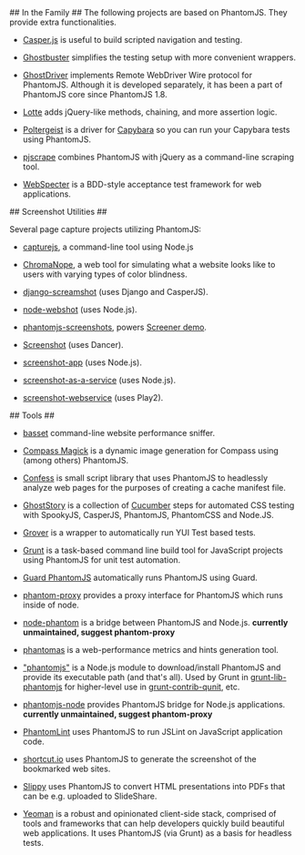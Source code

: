 <a id="in-the-family" />
## In the Family ##
The following projects are based on PhantomJS. They provide extra functionalities.

 * [Casper.js](https://casperjs.org) is useful to build scripted navigation and testing.

 * [Ghostbuster](https://github.com/joshbuddy/ghostbuster) simplifies the testing setup with more convenient wrappers.

 * [GhostDriver](https://github.com/detro/ghostdriver) implements Remote WebDriver Wire protocol for PhantomJS. Although it is developed separately, it has been a part of PhantomJS core since PhantomJS 1.8.

 * [Lotte](https://github.com/StanAngeloff/lotte) adds jQuery-like methods, chaining, and more assertion logic.

 * [Poltergeist](https://github.com/jonleighton/poltergeist) is a driver for [Capybara](https://github.com/jnicklas/capybara) so you can run your Capybara tests using PhantomJS.

 * [pjscrape](https://github.com/nrabinowitz/pjscrape) combines PhantomJS with jQuery as a command-line scraping tool.

 * [WebSpecter](https://github.com/jgonera/webspecter) is a BDD-style acceptance test framework for web applications.


<a id="screenshot-utilities" />
## Screenshot Utilities ##

Several page capture projects utilizing PhantomJS:

 * [capturejs](https://github.com/superbrothers/capturejs), a command-line tool using Node.js

 * [ChromaNope](http://chromanope.com/), a web tool for simulating what a website looks like to users with varying types of color blindness.

 * [django-screamshot](https://github.com/makinacorpus/django-screamshot) (uses Django and CasperJS).

 * [node-webshot](https://github.com/brenden/node-webshot) (uses Node.js).

 * [phantomjs-screenshots](https://github.com/hggh/phantomjs-screenshots), powers [Screener demo](http://screener.brachium-system.net).

 * [Screenshot](https://github.com/jegade/Screenshot) (uses Dancer).

 * [screenshot-app](https://github.com/visionmedia/screenshot-app) (uses Node.js).

 * [screenshot-as-a-service](https://github.com/fzaninotto/screenshot-as-a-service) (uses Node.js).

 * [screenshot-webservice](https://github.com/gre/screenshot-webservice) (uses Play2).


<a id="tools" />
## Tools ##

 * [basset](https://github.com/fragphace/basset) command-line website performance sniffer.

 * [Compass Magick](https://github.com/StanAngeloff/compass-magick) is a dynamic image generation for Compass using (among others) PhantomJS.

 * [Confess](https://github.com/jamesgpearce/confess) is small script library that uses PhantomJS to headlessly analyze web pages for the purposes of creating a cache manifest file.

 * [GhostStory](https://github.com/thingsinjars/GhostStory) is a collection of [Cucumber](http://cukes.info) steps for automated CSS testing with SpookyJS, CasperJS, PhantomJS, PhantomCSS and Node.JS.
 
 * [Grover](https://github.com/davglass/grover) is a wrapper to automatically run YUI Test based tests.

 * [Grunt](http://gruntjs.org/) is a task-based command line build tool for JavaScript projects using PhantomJS for unit test automation.

 * [Guard PhantomJS](https://github.com/carhartl/guard-phantomjs) automatically runs PhantomJS using Guard.

 * [phantom-proxy](https://github.com/sheebz/phantom-proxy) provides a proxy interface for PhantomJS which runs inside of node.

 * [node-phantom](https://github.com/alexscheelmeyer/node-phantom) is a bridge between PhantomJS and Node.js. **currently unmaintained, suggest phantom-proxy**

 * [phantomas](https://github.com/macbre/phantomas) is a web-performance metrics and hints generation tool.

 * ["phantomjs"](https://github.com/Obvious/phantomjs) is a Node.js module to download/install PhantomJS and provide its executable path (and that's all). Used by Grunt in [grunt-lib-phantomjs](https://github.com/gruntjs/grunt-lib-phantomjs) for higher-level use in [grunt-contrib-qunit](https://github.com/gruntjs/grunt-contrib-qunit), etc.

 * [phantomjs-node](https://github.com/sgentle/phantomjs-node) provides PhantomJS bridge for Node.js applications. **currently unmaintained, suggest phantom-proxy**

 * [PhantomLint](https://github.com/arthurakay/LintRoller/tree/v1.3.0) uses PhantomJS to run JSLint on JavaScript application code.

 * [shortcut.io](https://github.com/hukl/shortcut.io) uses PhantomJS to generate the screenshot of the bookmarked web sites.

 * [Slippy](https://github.com/Seldaek/slippy) uses PhantomJS to convert HTML presentations into PDFs that can be e.g. uploaded to SlideShare.

 * [Yeoman](http://github.com/yeoman/yeoman) is a robust and opinionated client-side stack, comprised of tools and frameworks that can help developers quickly build beautiful web applications. It uses PhantomJS (via Grunt) as a basis for headless tests.